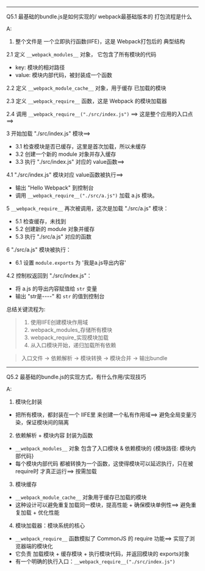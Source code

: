 

------------------------------------------------------------------
Q5.1 最基础的bundle.js是如何实现的/ webpack最基础版本的 打包流程是什么

A: <br/>

1. 整个文件是 一个立即执行函数(IIFE)，这是 Webpack打包后的 典型结构

2.1 定义 `__webpack_modules__` 对象， 它包含了所有模块的代码
  - key: 模块的相对路径
  - value: 模块内部代码，被封装成一个函数

2.2 定义 `__webpack_module_cache__` 对象，用于缓存 已加载的模块

2.3 定义 `__webpack_require__` 函数，这是 Webpack 的模块加载器

2.4 调用 `__webpack_require__("./src/index.js")` ==> 这是整个应用的入口点==>

3 开始加载 "./src/index.js" 模块==>
  - 3.1 检查模块是否已缓存，这里是首次加载，所以未缓存
  - 3.2 创建一个新的 module 对象并存入缓存
  - 3.3 执行 "./src/index.js" 对应的 value函数==>


4.1 "./src/index.js" 模块对应 value函数被执行==> 
  - 输出 "Hello Webpack" 到控制台
  - 调用 `__webpack_require__("./src/a.js")` 加载 a.js 模块。

5 `__webpack_require__` 再次被调用，这次是加载 "./src/a.js" 模块：
  - 5.1 检查缓存，未找到
  - 5.2 创建新的 module 对象并缓存
  - 5.3 执行 "./src/a.js" 对应的函数

6  "./src/a.js" 模块被执行：
  - 6.1 设置 `module.exports` 为 '我是a.js导出内容'

4.2 控制权返回到 "./src/index.js"：
  - 将 a.js 的导出内容赋值给 `str` 变量
  - 输出 "str是----" 和 `str` 的值到控制台


总结关键流程为:

> 1. 使用IIFE创建模块作用域
> 2. webpack_modules_存储所有模块
> 3. webpack_require_实现模块加载
> 4. 从入口模块开始，递归加载所有依赖

> 入口文件 -> 依赖解析 -> 模块转换 -> 模块合并 -> 输出bundle
------------------------------------------------------------------
Q5.2 最基础的bundle.js的实现方式，有什么作用/实现技巧

A: <br/>

1. 模块化封装
  - 把所有模块，都封装在一个 IIFE里 来创建一个私有作用域==> 避免全局变量污染，保证模块间的隔离

2. 依赖解析 + 模块内容 封装为函数
  - `__webpack_modules__` 对象 包含了入口模块 & 依赖模块的 {模块路径: 模块内部代码} 
  - 每个模块内部代码 都被转换为一个函数，这使得模块可以延迟执行，只在被require时 才真正运行==> 按需加载

3. 模块缓存
  - `__webpack_module_cache__` 对象用于缓存已加载的模块
  - 这种设计可以避免重复加载同一模块，提高性能 + 确保模块单例性==> 避免重复加载 + 优化性能

4. 模块加载器：模块系统的核心
  - `__webpack_require__` 函数模拟了 CommonJS 的 require 功能==> 实现了浏览器端的模块化
  - 它负责 加载模块 + 缓存模块 + 执行模块代码，并返回模块的 exports对象
  - 有一个明确的执行入口：`__webpack_require__("./src/index.js")`






